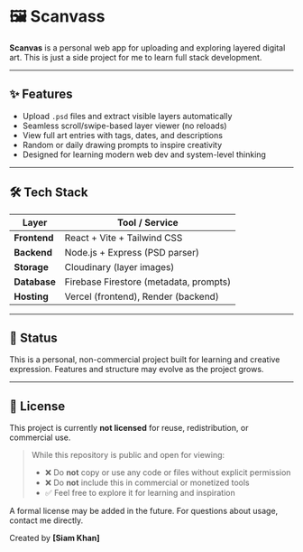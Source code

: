 # 🖼️ Scanvass

**Scanvas** is a personal web app for uploading and exploring layered digital art.
This is just a side project for me to learn full stack development.

---

## ✨ Features

- Upload `.psd` files and extract visible layers automatically
- Seamless scroll/swipe-based layer viewer (no reloads)
- View full art entries with tags, dates, and descriptions
- Random or daily drawing prompts to inspire creativity
- Designed for learning modern web dev and system-level thinking

---

## 🛠️ Tech Stack

| Layer        | Tool / Service               |
|--------------|------------------------------|
| **Frontend** | React + Vite + Tailwind CSS  |
| **Backend**  | Node.js + Express (PSD parser) |
| **Storage**  | Cloudinary (layer images)    |
| **Database** | Firebase Firestore (metadata, prompts) |
| **Hosting**  | Vercel (frontend), Render (backend) |

---

## 🚧 Status

This is a personal, non-commercial project built for learning and creative expression. Features and structure may evolve as the project grows.

---

## 🚫 License

This project is currently **not licensed** for reuse, redistribution, or commercial use.

> While this repository is public and open for viewing:
> - ❌ Do **not** copy or use any code or files without explicit permission
> - ❌ Do **not** include this in commercial or monetized tools
> - ✅ Feel free to explore it for learning and inspiration

A formal license may be added in the future. For questions about usage, contact me directly.

Created by **[Siam Khan]**  
